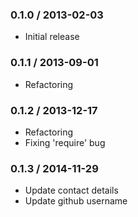 ### 0.1.0 / 2013-02-03 ###

* Initial release

### 0.1.1 / 2013-09-01 ###

* Refactoring

### 0.1.2 / 2013-12-17 ###

* Refactoring
* Fixing 'require' bug

### 0.1.3 / 2014-11-29 ###

* Update contact details
* Update github username
